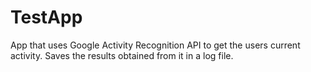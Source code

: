 # TestApp

App that uses Google Activity Recognition API to get the users current activity.
Saves the results obtained from it in a log file.
